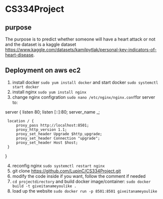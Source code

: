 # CS334Project

## purpose
The purpose is to predict whether someone will have a heart attack or not and the dataset is a kaggle dataset https://www.kaggle.com/datasets/kamilpytlak/personal-key-indicators-of-heart-disease.

## Deployment on aws ec2
1. install docker `sudo yum install docker` and start docker `sudo systemctl start docker`
2. install nginx `sudo yum install nginx`
3. change nginx configration `sudo nano /etc/nginx/nginx.conf`for server to:

server {
     listen 80;
     listen [::]:80;
     server_name _;

     location / {
         proxy_pass http://localhost:8501;
         proxy_http_version 1.1;
         proxy_set_header Upgrade $http_upgrade;
         proxy_set_header Connection "upgrade";
         proxy_set_header Host $host;
     }
}
  
  
4. reconfig nginx `sudo systemctl restart nginx`
5. git clone https://github.com/LupinC/CS334Project.git
6. modify the code inside if you want, follow the comment if needed
7. `cd projectdirectory` and build docker image/container: `sudo docker build -t giveitanameyoulike .`
8. load up the website `sudo docker run -p 8501:8501 giveitanameyoulike`
